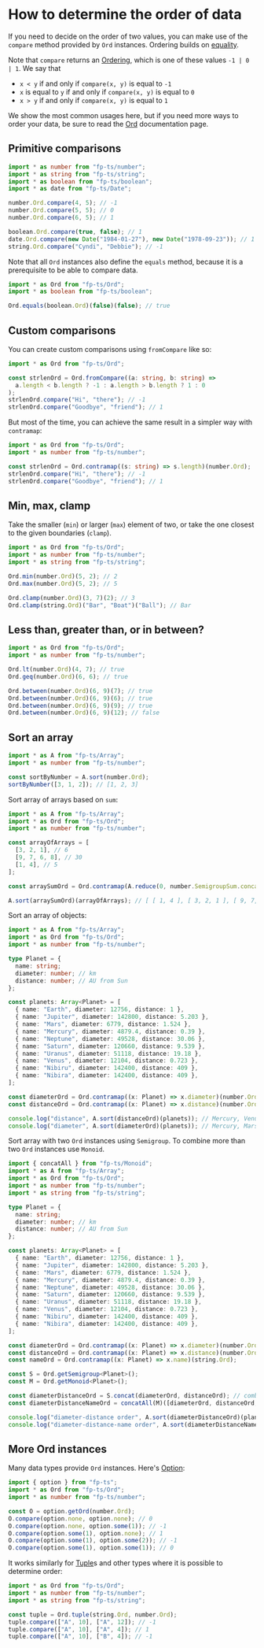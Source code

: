 # How to determine the order of data

If you need to decide on the order of two values, you can make use of the `compare` method provided by `Ord` instances. Ordering builds on [equality](equality.md).

Note that `compare` returns an [Ordering](https://gcanti.github.io/fp-ts/modules/Ordering.ts), which is one of these values `-1 | 0 | 1`. We say that

- `x < y` if and only if `compare(x, y)` is equal to `-1`
- `x` is equal to `y` if and only if `compare(x, y)` is equal to `0`
- `x > y` if and only if `compare(x, y)` is equal to `1`

We show the most common usages here, but if you need more ways to order your data, be sure to read the [Ord](https://gcanti.github.io/fp-ts/modules/Ord.ts) documentation page.

## Primitive comparisons

```ts
import * as number from "fp-ts/number";
import * as string from "fp-ts/string";
import * as boolean from "fp-ts/boolean";
import * as date from "fp-ts/Date";

number.Ord.compare(4, 5); // -1
number.Ord.compare(5, 5); // 0
number.Ord.compare(6, 5); // 1

boolean.Ord.compare(true, false); // 1
date.Ord.compare(new Date("1984-01-27"), new Date("1978-09-23")); // 1
string.Ord.compare("Cyndi", "Debbie"); // -1
```

Note that all `Ord` instances also define the `equals` method, because it is a prerequisite to be able to compare data.

```ts
import * as Ord from "fp-ts/Ord";
import * as boolean from "fp-ts/boolean";

Ord.equals(boolean.Ord)(false)(false); // true
```

## Custom comparisons

You can create custom comparisons using `fromCompare` like so:

```ts
import * as Ord from "fp-ts/Ord";

const strlenOrd = Ord.fromCompare((a: string, b: string) =>
  a.length < b.length ? -1 : a.length > b.length ? 1 : 0
);
strlenOrd.compare("Hi", "there"); // -1
strlenOrd.compare("Goodbye", "friend"); // 1
```

But most of the time, you can achieve the same result in a simpler way with `contramap`:

```ts
import * as Ord from "fp-ts/Ord";
import * as number from "fp-ts/number";

const strlenOrd = Ord.contramap((s: string) => s.length)(number.Ord);
strlenOrd.compare("Hi", "there"); // -1
strlenOrd.compare("Goodbye", "friend"); // 1
```

## Min, max, clamp

Take the smaller (`min`) or larger (`max`) element of two, or take the one closest to the given boundaries (`clamp`).

```ts
import * as Ord from "fp-ts/Ord";
import * as number from "fp-ts/number";
import * as string from "fp-ts/string";

Ord.min(number.Ord)(5, 2); // 2
Ord.max(number.Ord)(5, 2); // 5

Ord.clamp(number.Ord)(3, 7)(2); // 3
Ord.clamp(string.Ord)("Bar", "Boat")("Ball"); // Bar
```

## Less than, greater than, or in between?

```ts
import * as Ord from "fp-ts/Ord";
import * as number from "fp-ts/number";

Ord.lt(number.Ord)(4, 7); // true
Ord.geq(number.Ord)(6, 6); // true

Ord.between(number.Ord)(6, 9)(7); // true
Ord.between(number.Ord)(6, 9)(6); // true
Ord.between(number.Ord)(6, 9)(9); // true
Ord.between(number.Ord)(6, 9)(12); // false
```

## Sort an array

```ts
import * as A from "fp-ts/Array";
import * as number from "fp-ts/number";

const sortByNumber = A.sort(number.Ord);
sortByNumber([3, 1, 2]); // [1, 2, 3]
```

Sort array of arrays based on `sum`:

```ts
import * as A from "fp-ts/Array";
import * as Ord from "fp-ts/Ord";
import * as number from "fp-ts/number";

const arrayOfArrays = [
  [3, 2, 1], // 6
  [9, 7, 6, 8], // 30
  [1, 4], // 5
];

const arraySumOrd = Ord.contramap(A.reduce(0, number.SemigroupSum.concat))(number.Ord);

A.sort(arraySumOrd)(arrayOfArrays); // [ [ 1, 4 ], [ 3, 2, 1 ], [ 9, 7, 6, 8 ] ]
```

Sort an array of objects:

```ts
import * as A from "fp-ts/Array";
import * as Ord from "fp-ts/Ord";
import * as number from "fp-ts/number";

type Planet = {
  name: string;
  diameter: number; // km
  distance: number; // AU from Sun
};

const planets: Array<Planet> = [
  { name: "Earth", diameter: 12756, distance: 1 },
  { name: "Jupiter", diameter: 142800, distance: 5.203 },
  { name: "Mars", diameter: 6779, distance: 1.524 },
  { name: "Mercury", diameter: 4879.4, distance: 0.39 },
  { name: "Neptune", diameter: 49528, distance: 30.06 },
  { name: "Saturn", diameter: 120660, distance: 9.539 },
  { name: "Uranus", diameter: 51118, distance: 19.18 },
  { name: "Venus", diameter: 12104, distance: 0.723 },
  { name: "Nibiru", diameter: 142400, distance: 409 },
  { name: "Nibira", diameter: 142400, distance: 409 },
];

const diameterOrd = Ord.contramap((x: Planet) => x.diameter)(number.Ord);
const distanceOrd = Ord.contramap((x: Planet) => x.distance)(number.Ord);

console.log("distance", A.sort(distanceOrd)(planets)); // Mercury, Venus, Earth, Mars, ...
console.log("diameter", A.sort(diameterOrd)(planets)); // Mercury, Mars, Venus, Earth, ...
```

Sort array with two `Ord` instances using `Semigroup`. To combine more than two `Ord` instances use `Monoid`.

```ts
import { concatAll } from "fp-ts/Monoid";
import * as A from "fp-ts/Array";
import * as Ord from "fp-ts/Ord";
import * as number from "fp-ts/number";
import * as string from "fp-ts/string";

type Planet = {
  name: string;
  diameter: number; // km
  distance: number; // AU from Sun
};

const planets: Array<Planet> = [
  { name: "Earth", diameter: 12756, distance: 1 },
  { name: "Jupiter", diameter: 142800, distance: 5.203 },
  { name: "Mars", diameter: 6779, distance: 1.524 },
  { name: "Mercury", diameter: 4879.4, distance: 0.39 },
  { name: "Neptune", diameter: 49528, distance: 30.06 },
  { name: "Saturn", diameter: 120660, distance: 9.539 },
  { name: "Uranus", diameter: 51118, distance: 19.18 },
  { name: "Venus", diameter: 12104, distance: 0.723 },
  { name: "Nibiru", diameter: 142400, distance: 409 },
  { name: "Nibira", diameter: 142400, distance: 409 },
];

const diameterOrd = Ord.contramap((x: Planet) => x.diameter)(number.Ord);
const distanceOrd = Ord.contramap((x: Planet) => x.distance)(number.Ord);
const nameOrd = Ord.contramap((x: Planet) => x.name)(string.Ord);

const S = Ord.getSemigroup<Planet>();
const M = Ord.getMonoid<Planet>();

const diameterDistanceOrd = S.concat(diameterOrd, distanceOrd); // combine 2 Ord
const diameterDistanceNameOrd = concatAll(M)([diameterOrd, distanceOrd, nameOrd]); // combine 3 Ord

console.log("diameter-distance order", A.sort(diameterDistanceOrd)(planets)); // Mercury, Mars, Venus, Earth, ... , Nibiru, Nibira, Jupiter
console.log("diameter-distance-name order", A.sort(diameterDistanceNameOrd)(planets)); // Mercury, Mars, Venus, Nibiru, ... , Nibira, Nibiru, Jupiret
```

## More Ord instances

Many data types provide `Ord` instances. Here's [Option](https://gcanti.github.io/fp-ts/modules/Option.ts):

```ts
import { option } from "fp-ts";
import * as Ord from "fp-ts/Ord";
import * as number from "fp-ts/number";

const O = option.getOrd(number.Ord);
O.compare(option.none, option.none); // 0
O.compare(option.none, option.some(1)); // -1
O.compare(option.some(1), option.none); // 1
O.compare(option.some(1), option.some(2)); // -1
O.compare(option.some(1), option.some(1)); // 0
```

It works similarly for [Tuple](https://gcanti.github.io/fp-ts/modules/Tuple.ts)s and other types where it is possible to determine order:

```ts
import * as Ord from "fp-ts/Ord";
import * as number from "fp-ts/number";
import * as string from "fp-ts/string";

const tuple = Ord.tuple(string.Ord, number.Ord);
tuple.compare(["A", 10], ["A", 12]); // -1
tuple.compare(["A", 10], ["A", 4]); // 1
tuple.compare(["A", 10], ["B", 4]); // -1
```
